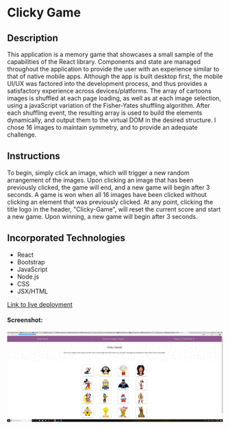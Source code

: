 # Clicky Game

## Description
This application is a memory game that showcases a small sample of the capabilities of the React library. Components and state are managed throughout the application to provide the user with an experience similar to that of native mobile apps. Although the app is built desktop first, the mobile UI/UX was factored into the development process, and thus provides a satisfactory experience across devices/platforms. The array of cartoons images is shuffled at each page loading, as well as at each image selection, using a javaScript variation of the Fisher-Yates shuffling algorithm. After each shuffling event, the resulting array is used to build the elements dynamically, and output them to the virtual DOM in the desired structure. I chose 16 images to maintain symmetry, and to provide an adequate challenge. 

## Instructions
To begin, simply click an image, which will trigger a new random arrangement of the images. Upon clicking an image that has been previously clicked, the game will end, and a new game will begin after 3 seconds. A game is won when all 16 images have been clicked without clicking an element that was previously clicked. At any point, clicking the title logo in the header, "Clicky-Game", will reset the current score and start a new game. Upon winning, a new game will begin after 3 seconds.  

## Incorporated Technologies
* React
* Bootstrap
* JavaScript
* Node.js
* CSS
* JSX/HTML

[Link to live deployment](https://chrisjones0517.github.io/clicky-game/)

#### Screenshot:
![screenshot](https://github.com/chrisjones0517/clicky-game/blob/master/public/assets/images/game-shot.png)
